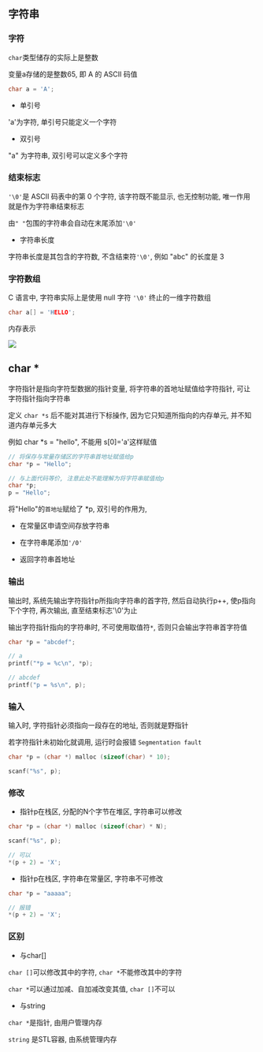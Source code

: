 <!--
 * @Description: 
 * @Version: 1.0
 * @Author: DaLao
 * @Email: dalao_li@163.com
 * @Date: 2021-11-13 23:31:24
 * @LastEditors: DaLao
 * @LastEditTime: 2022-08-21 23:23:35
-->

## 字符串


### 字符


`char`类型储存的实际上是整数

变量a存储的是整数65, 即 A 的 ASCII 码值

```c
char a = 'A';
```


- 单引号

'a'为字符, 单引号只能定义一个字符


- 双引号

"a" 为字符串, 双引号可以定义多个字符


###  结束标志


`'\0'`是 ASCII 码表中的第 0 个字符, 该字符既不能显示, 也无控制功能, 唯一作用就是作为字符串结束标志

由`" "`包围的字符串会自动在末尾添加`'\0'`


- 字符串长度

字符串长度是其包含的字符数, 不含结束符`'\0'`, 例如 "abc" 的长度是 3


### 字符数组


C 语言中, 字符串实际上是使用 null 字符 `'\0'` 终止的一维字符数组

```c
char a[] = 'HELLO';
```

内存表示

![](https://cdn.hurra.ltd/img/2022-4-5-2248.svg)



## char \*


字符指针是指向字符型数据的指针变量, 将字符串的首地址赋值给字符指针, 可让字符指针指向字符串

定义 `char *s` 后不能对其进行下标操作, 因为它只知道所指向的内存单元, 并不知道内存单元多大

例如 char *s = "hello", 不能用 s[0]='a'这样赋值

```c
// 将保存与常量存储区的字符串首地址赋值给p
char *p = "Hello";

// 与上面代码等价, 注意此处不能理解为将字符串赋值给p
char *p;
p = "Hello";
```

将"Hello"的`首地址`赋给了 *p, 双引号的作用为, 

- 在常量区申请空间存放字符串 


- 在字符串尾添加`'/0'`


- 返回字符串首地址



### 输出


输出时, 系统先输出字符指针p所指向字符串的首字符, 然后自动执行p++, 使p指向下个字符, 再次输出, 直至结束标志'\0'为止

输出字符指针指向的字符串时, 不可使用取值符`*`, 否则只会输出字符串首字符值

```c
char *p = "abcdef";

// a
printf("*p = %c\n", *p);

// abcdef
printf("p = %s\n", p);
```



### 输入


输入时, 字符指针必须指向一段存在的地址, 否则就是野指针

若字符指针未初始化就调用, 运行时会报错 `Segmentation fault`

```c
char *p = (char *) malloc (sizeof(char) * 10);

scanf("%s", p);
```



### 修改


- 指针p在栈区, 分配的N个字节在堆区, 字符串可以修改

```c
char *p = (char *) malloc (sizeof(char) * N);

scanf("%s", p);

// 可以
*(p + 2) = 'X';
```


- 指针p在栈区, 字符串在常量区, 字符串不可修改

```c
char *p = "aaaaa";

// 报错
*(p + 2) = 'X';
```


### 区别


- 与char[]

`char []`可以修改其中的字符, `char *`不能修改其中的字符

`char *`可以通过加减、自加减改变其值, `char []`不可以


- 与string

`char *`是指针, 由用户管理内存

`string` 是STL容器, 由系统管理内存